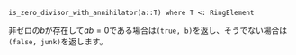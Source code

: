 ```
is_zero_divisor_with_annihilator(a::T) where T <: RingElement
```

非ゼロの$b$が存在して$a b = 0$である場合は`(true, b)`を返し、そうでない場合は`(false, junk)`を返します。
